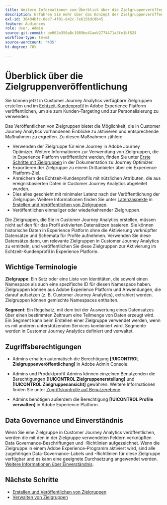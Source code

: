 ```yaml
---
title: Weitere Informationen zum Überblick über die Zielgruppenveröffentlichung in Customer Journey Analytics
description: Erfahren Sie mehr über das Konzept der Zielgruppenveröffentlichung in Customer Journey Analytics
exl-id: 30404bfc-0ee7-4f01-842c-7e6156dc0b45
feature: Audiences
role: User, Admin
source-git-commit: be062e350a8c1989be41aeb2774471a3fe1bf524
workflow-type: tm+mt
source-wordcount: '435'
ht-degree: 76%

---
```


# Überblick über die Zielgruppenveröffentlichung

Sie können jetzt in Customer Journey Analytics verfügbare Zielgruppen erstellen und im [Echtzeit-Kundenprofil](https://experienceleague.adobe.com/docs/experience-platform/profile/home.html?lang=de) in Adobe Experience Platform veröffentlichen, um sie zum Kunden-Targeting und zur Personalisierung zu verwenden.

Das Veröffentlichen von Zielgruppen bietet die Möglichkeit, die in Customer Journey Analytics vorhandenen Einblicke zu aktivieren und entsprechende Maßnahmen zu ergreifen. Zu diesen Maßnahmen zählen:

* Verwenden der Zielgruppe für eine Journey in Adobe Journey Optimizer.
Weitere Informationen zur Verwendung von Zielgruppen, die in Experience Platform veröffentlicht werden, finden Sie unter [Erste Schritte mit Zielgruppen](https://experienceleague.adobe.com/de/docs/journey-optimizer/using/audiences-profiles-identities/audiences/about-audiences) in der Dokumentation zu Journey Optimizer.
* Exportieren der Zielgruppe zu einem Drittanbieter über ein Experience Platform-Ziel.
* Anreichern des Echtzeit-Kundenprofils mit nützlichen Attributen, die aus ereignisbasierten Daten in Customer Journey Analytics abgeleitet wurden.
* Dies alles geschieht mit minimaler Latenz nach der Veröffentlichung der Zielgruppe.
Weitere Informationen finden Sie unter [Latenzaspekte](/help/components/audiences/publish.md#latency-considerations) in [Erstellen und Veröffentlichen von Zielgruppen](/help/components/audiences/publish.md).
* Veröffentlichen einmaliger oder wiederkehrender Zielgruppen.

Die Zielgruppen, die Sie in Customer Journey Analytics erstellen, müssen nicht auf den für das Profil aktivierten Datensätzen basieren. Sie können historische Daten in Experience Platform ohne die Aktivierung verknüpfter Datensätze und Schemata für Profile aufnehmen. Verwenden Sie diese Datensätze dann, um relevante Zielgruppen in Customer Journey Analytics zu ermitteln, und veröffentlichen Sie diese Zielgruppen zur Aktivierung im Echtzeit-Kundenprofil in Experience Platform.

## Wichtige Terminologie

**Zielgruppe**: Ein Satz oder eine Liste von Identitäten, die sowohl einen Namespace als auch eine spezifische ID für diesen Namespace haben. Zielgruppen können aus Adobe Experience Platform und Anwendungen, die darauf aufsetzen (z. B. Customer Journey Analytics), extrahiert werden. Zielgruppen können gemischte Namespaces enthalten.

**Segment**: Ein Regelsatz, mit dem bei der Auswertung eines Datensatzes über einen bestimmten Zeitraum eine Teilmenge von Daten erzeugt wird. Ein Segment kann beim Erstellen einer Zielgruppe verwendet werden, wenn es mit anderen unterstützenden Services kombiniert wird. Segmente werden in Customer Journey Analytics definiert und verwaltet.

## Zugriffsberechtigungen

* Admins erhalten automatisch die Berechtigung **[!UICONTROL Zielgruppenveröffentlichung]** in Adobe Admin Console.

* Admins und Produktprofil-Admins können einzelnen Benutzenden die Berechtigungen **[!UICONTROL Zielgruppenerstellung]** und **[!UICONTROL Zielgruppenansicht]** gewähren. Weitere Informationen finden Sie unter [Zugriffskontrolle auf Benutzerebene](/help/technotes/access-control.md#user-level-access).

* Admins benötigen außerdem die Berechtigung **[!UICONTROL Profile verwalten]** in Adobe Experience Platform.

## Data Governance und Einverständnis

Wenn Sie eine Zielgruppe in Customer Journey Analytics veröffentlichen, werden die mit den in der Zielgruppe verwendeten Feldern verknüpften Data Governance-Beschriftungen und -Richtlinien aufgezeichnet.  Wenn die Zielgruppe in einem Adobe Experience-Programm aktiviert wird, sind alle zugehörigen Data-Governance-Labels und -Richtlinien für diese Zielgruppe verfügbar und es kann eine geeignete Durchsetzung angewendet werden. [Weitere Informationen über Einverständnis](https://experienceleague.adobe.com/docs/experience-platform/data-governance/policies/user-guide.html?lang=de#consent-policy).

## Nächste Schritte

* [Erstellen und Veröffentlichen von Zielgruppen](/help/components/audiences/publish.md)
* [Verwalten von Zielgruppen](/help/components/audiences/manage.md)
